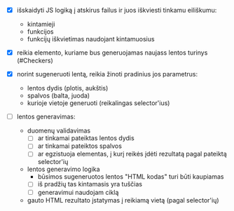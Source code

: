 - [x] išskaidyti JS logiką į atskirus failus ir juos iškviesti tinkamu eiliškumu:
    - kintamieji
    - funkcijos
    - funkcijų iškvietimas naudojant kintamuosius

- [x] reikia elemento, kuriame bus generuojamas naujass lentos turinys (#Checkers)

- [x] norint sugeneruoti lentą, reikia žinoti pradinius jos parametrus:
    - lentos dydis (plotis, aukštis)
    - spalvos (balta, juoda)
    - kurioje vietoje generuoti (reikalingas selector'ius)

- [ ] lentos generavimas:
    - duomenų validavimas
        - [ ] ar tinkamai pateiktas lentos dydis
        - [ ] ar tinkamai pateiktos spalvos
        - [ ] ar egzistuoja elementas, į kurį reikės įdėti rezultatą pagal pateiktą selector'ių
    - lentos generavimo logika
        -  būsimos sugeneruotos lentos "HTML kodas" turi būti kaupiamas
        - [ ] iš pradžių tas kintamasis yra tuščias
        - [ ] generavimui naudojam ciklą

    - gauto HTML rezultato įstatymas į reikiamą vietą (pagal selector'ių)